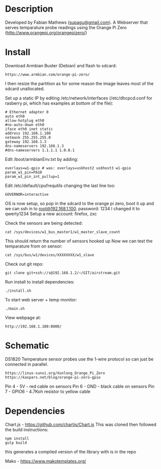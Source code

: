 Description
============
Developed by Fabian Mathews (supagu@gmail.com). A Webserver that serves temparature probe readings using the Orange Pi Zero (http://www.orangepi.org/orangepizero/)

Install
============

Download Armbian Buster (Debian) and flash to sdcard:

    https://www.armbian.com/orange-pi-zero/

I then resize the partition as for some reason the image leaves most of the sdcard unallocated.

Set up a static IP by editing /etc/network/interfaces
(/etc/dhcpcd.conf for rasberry pi, which has examples at bottom of the file):

    # Ethernet adapter 0
    auto eth0
    allow-hotplug eth0
    #no-auto-down eth0
    iface eth0 inet static
    address 192.168.1.100
    netmask 255.255.255.0
    gateway 192.168.1.3
    dns-nameservers 192.168.1.3
    #dns-nameservers 1.1.1.1 1.0.0.1

Edit /boot/armbianEnv.txt by adding:

    overlays=w1-gpio # was: overlays=usbhost2 usbhost3 w1-gpio
    param_w1_pin=PA10 
    param_w1_pin_int_pullup=1

Edit /etc/default/cpufrequtils changing the last line too:

    GOVERNOR=interactive

OS is now setup, so pop in the sdcard to the orange pi zero, boot it up and we can 
ssh in to root@192.168.1.100. password: 1234
I changed it to qwerty1234
Setup a new account: firefox, zxc


Check the sensors are being detected:

    cat /sys/devices/w1_bus_master1/w1_master_slave_count

This should return the number of sensors hooked up
Now we can test the temparature from on sensor:

    cat /sys/bus/w1/devices/XXXXXXXX/w1_slave

Check out git repo:

    git clone git+ssh://s@192.168.1.2/~/GIT/airstream.git

Run install to install dependencies:

    ./install.sh

To start web server + temp monitor:

    ./main.sh

View webpage at:

    http://192.168.1.100:8000/


Schematic
================
DS1820 Temperature sensor probes use the 1-wire protocol so can just be connected
in parallel.

    https://linux-sunxi.org/Xunlong_Orange_Pi_Zero
    https://kaspars.net/blog/orange-pi-zero-gpio

Pin 4 - 5V - red cable on sensors
Pin 6 - GND - black cable on sensors
Pin 7 - GPIO6 - 4.7Koh resistor to yellow cable 


Dependencies
=================

Chart.js - https://github.com/chartjs/Chart.js
This was cloned
then followed the build instructions:

    npm install
    gulp build

this generates a compiled version of the library with is in the repo

Mako - https://www.makotemplates.org/